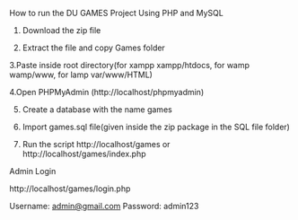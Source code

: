 How to run the DU GAMES Project Using PHP and MySQL

1. Download the zip file

2. Extract the file and copy Games folder

3.Paste inside root directory(for xampp xampp/htdocs, for wamp wamp/www, for lamp var/www/HTML)

4.Open PHPMyAdmin (http://localhost/phpmyadmin)

5. Create a database with the name games

6. Import games.sql file(given inside the zip package in the SQL file folder)

7. Run the script http://localhost/games or http://localhost/games/index.php

Admin Login

http://localhost/games/login.php

Username: admin@gmail.com
Password: admin123
